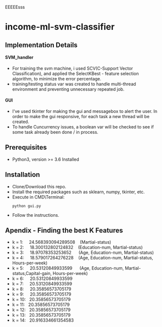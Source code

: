 EEEEEsss
# income-ml-svm-classifier

## Implementation Details
  
#### SVM_handler
 * For training the svm machine, i used SCV(C-Support Vector Classification),  and applied the SelectKBest - feature selection algorithm, to minimize the error percentage.
 * training/testing status var was created to handle multi-thread environment and preventing unnecessary repeated job.
  
#### GUI
  * I've used tkinter for making the gui and messagebox to alert the user. In order to make the gui responsive, for each task a new thread will be created.
   * To handle Cuncurrency issues, a boolean var will be checked to see if some task already been done / in process.
  
## Prerequisites
  * Python3, version >= 3.6  Installed
  
## Installation

  * Clone/Download this repo.
  * Install the required packages such as sklearn, numpy, tkinter, etc.
  * Execute in CMD\Terminal:
    ```
    python gui.py
    ``` 
  * Follow the instructions.
  
## Apendix - Finding the best K Features
  * k = 1:   &nbsp;  &nbsp; 24.568393094289508   &nbsp;  &nbsp;(Martial-status)
  * k = 2:   &nbsp;  &nbsp; 18.300132802124832   &nbsp;  &nbsp;(Education-num, Martial-status)
  * k = 3:   &nbsp;  &nbsp; 18.97078353253652   &nbsp;&nbsp;&nbsp;&nbsp; (Age, Education-num, Martial-status)
  * k = 4:   &nbsp;  &nbsp; 18.579017264276228  &nbsp;  &nbsp;(Age, Education-num, Martial-status, Hours-per-week)
  * k = 5:   &nbsp;  &nbsp; 20.53120849933599  &nbsp;&nbsp;&nbsp;&nbsp; (Age, Education-num, Martial-status,Capital-gain,  Hours-per-week)
  * k = 6:   &nbsp;  &nbsp; 20.53120849933599
  * k = 7:   &nbsp;  &nbsp; 20.53120849933599
  * k = 8:   &nbsp;  &nbsp; 20.35856573705179
  * k = 9:   &nbsp;  &nbsp; 20.35856573705179
  * k = 10:  &nbsp; 20.35856573705179
  * k = 11:  &nbsp; 20.35856573705179
  * k = 12:  &nbsp; 20.35856573705179
  * k = 13:  &nbsp; 20.35856573705179
  * k = 14:  &nbsp; 20.916334661354583












  
  


